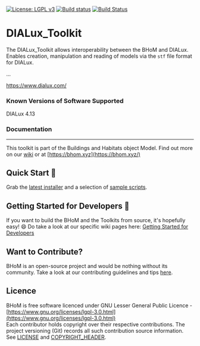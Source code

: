 [![License: LGPL v3](https://img.shields.io/badge/License-LGPL%20v3-blue.svg)](https://www.gnu.org/licenses/lgpl-3.0) [![Build status](https://ci.appveyor.com/api/projects/status/94ihnw4qnbnw5b91/branch/master?svg=true)](https://ci.appveyor.com/api/projects/status/dialux_toolkit/branch/master) [![Build Status](https://dev.azure.com/BHoMBot/BHoM/_apis/build/status/DIALux_Toolkit/DIALux_Toolkit.CheckCore?branchName=master)](https://dev.azure.com/BHoMBot/BHoM/_build/latest?definitionId=191&branchName=master)

# DIALux_Toolkit

The DIALux_Toolkit allows interoperability between the BHoM and DIALux. Enables creation, manipulation and reading of models via the `stf` file format for DIALux.

...

https://www.dialux.com/

### Known Versions of Software Supported
DIALux 4.13

### Documentation

---
This toolkit is part of the Buildings and Habitats object Model. Find out more on our [wiki](https://github.com/BHoM/documentation/wiki) or at [https://bhom.xyz](https://bhom.xyz/)

## Quick Start 🚀 

Grab the [latest installer](https://bhom.xyz/) and a selection of [sample scripts](https://github.com/BHoM/samples).


## Getting Started for Developers 🤖 

If you want to build the BHoM and the Toolkits from source, it's hopefully easy! 😄 
Do take a look at our specific wiki pages here: [Getting Started for Developers](https://github.com/BHoM/documentation/wiki/Getting-started-for-developers)


## Want to Contribute? ##

BHoM is an open-source project and would be nothing without its community. Take a look at our contributing guidelines and tips [here](https://github.com/BHoM/BHoM/blob/master/CONTRIBUTING.md).


## Licence ##

BHoM is free software licenced under GNU Lesser General Public Licence - [https://www.gnu.org/licenses/lgpl-3.0.html](https://www.gnu.org/licenses/lgpl-3.0.html)  
Each contributor holds copyright over their respective contributions.
The project versioning (Git) records all such contribution source information.
See [LICENSE](https://github.com/BHoM/BHoM/blob/master/LICENSE) and [COPYRIGHT_HEADER](https://github.com/BHoM/BHoM/blob/master/COPYRIGHT_HEADER.txt).
